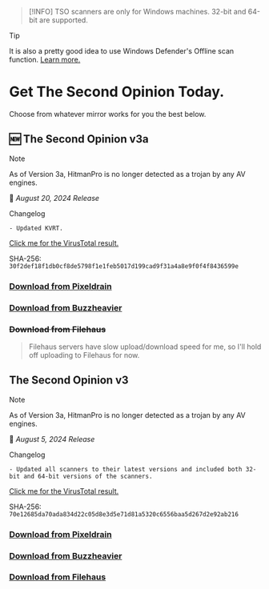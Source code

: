 > [!INFO]
> TSO scanners are only for Windows machines. 32-bit and 64-bit are supported.

> [!TIP]
> It is also a pretty good idea to use Windows Defender's Offline scan function. <a href="https://learn.microsoft.com/en-us/defender-endpoint/microsoft-defender-offline">Learn more.</a>

# Get The Second Opinion Today.
Choose from whatever mirror works for you the best below.

<!--TSO LATEST-->

## 🆕 The Second Opinion v3a
> [!NOTE]
> As of Version 3a, HitmanPro is no longer detected as a trojan by any AV engines.

📅 *August 20, 2024 Release*

Changelog
```
- Updated KVRT.

```
[Click me for the VirusTotal result.](https://www.virustotal.com/gui/file/30f2def18f1db0cf8de5798f1e1feb5017d199cad9f31a4a8e9f0f4f8436599e)

SHA-256: `30f2def18f1db0cf8de5798f1e1feb5017d199cad9f31a4a8e9f0f4f8436599e`

### [Download from Pixeldrain](https://pixeldrain.com/u/KLLTCRSX)

### [Download from Buzzheavier](https://buzzheavier.com/f/GVIOeKHpAAA)

### ~~Download from Filehaus~~
> Filehaus servers have slow upload/download speed for me, so I'll hold off uploading to Filehaus for now.

<!--TSO v3-->

## The Second Opinion v3
> [!NOTE]
> As of Version 3a, HitmanPro is no longer detected as a trojan by any AV engines.

📅 *August 5, 2024 Release*

Changelog
```
- Updated all scanners to their latest versions and included both 32-bit and 64-bit versions of the scanners.

```
[Click me for the VirusTotal result.](https://www.virustotal.com/gui/file/70e12685da70ada834d22c05d8e3d5e71d81a5320c6556baa5d267d2e92ab216)

SHA-256: `70e12685da70ada834d22c05d8e3d5e71d81a5320c6556baa5d267d2e92ab216`

### [Download from Pixeldrain](https://pixeldrain.com/u/STJSJKWs)

### [Download from Buzzheavier](https://buzzheavier.com/f/GUOmGmppAAA)

### [Download from Filehaus](https://cdn5.filehaus.su/files/1722872103_97701/TheSecondOpinion_v3.zip)


